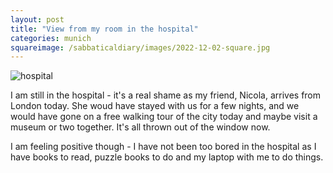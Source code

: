 ```yaml
---
layout: post
title: "View from my room in the hospital"
categories: munich
squareimage: /sabbaticaldiary/images/2022-12-02-square.jpg
---
```

<img src="/sabbaticaldiary/images/2022-12-02.jpg" alt="hospital" class="center">

I am still in the hospital - it's a real shame as my friend, Nicola, arrives from London today. She woud have stayed with us for a few nights, and we would have gone on a free walking tour of the city today and maybe visit a museum or two together. It's all thrown out of the window now. 

I am feeling positive though - I have not been too bored in the hospital as I have books to read, puzzle books to do and my laptop with me to do things.
